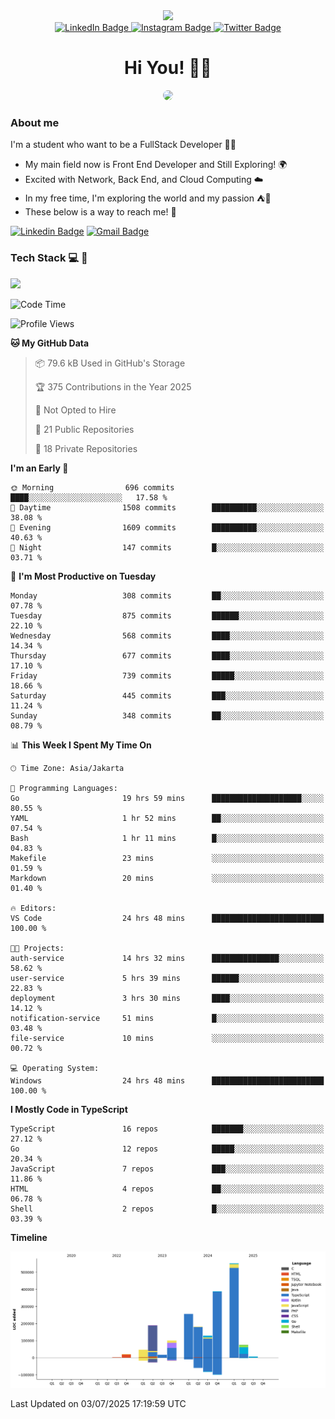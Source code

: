 <div>
  <div id="header" align="center">
      <img src="https://media.giphy.com/media/nFLW7PNGgN3lI68rdv/giphy.gif" width="100"/>
      <div id="badges" style="margin-bottom:20px">
        <a href="https://www.linkedin.com/in/daffaputranarendra/">
          <img src="https://img.shields.io/badge/LinkedIn-blue?style=for-the-badge&logo=linkedin&logoColor=white" alt="LinkedIn Badge"/>
        </a>
        <a href="https://www.instagram.com/daffadon_/">
          <img src="https://img.shields.io/badge/Instagram-E4405F?style=for-the-badge&logo=instagram&logoColor=white" alt="Instagram Badge"/>
        </a>
        <a href="https://twitter.com/daffadon_">
          <img src="https://img.shields.io/badge/Twitter-blue?style=for-the-badge&logo=twitter&logoColor=white" alt="Twitter Badge"/>
        </a>
      </div>
    <h1>Hi You! 🙌🙌</h1>
    <img src="https://media.giphy.com/media/rJsMvyk7AHHiW9qKLM/giphy.gif" height=200 style="border-radius:10px" />
  </div>
</div>

### About me

I'm a student who want to be a FullStack Developer 🧑‍💻

- My main field now is Front End Developer and Still Exploring! 🌍
- Excited with Network, Back End, and Cloud Computing ☁️
- In my free time, I'm exploring the world and my passion ⛺🍵
- These below is a way to reach me! 🏃

[![Linkedin Badge](https://skillicons.dev/icons?i=linkedin)](https://www.linkedin.com/in/daffaputranarendra/)
[![Gmail Badge](https://skillicons.dev/icons?i=gmail)](https://mail.google.com/mail/?view=cm&fs=1&to=daffaputranarendra9@gmail.com)

### Tech Stack 💻 📘

<img src="https://skillicons.dev/icons?i=java,html,css,javascript,typescript,golang,react,next,express,vite,tailwind,mui,prisma,mongodb,mysql,firebase,jest,git,jenkins,docker,kubernetes,github,postman,prometheus,grafana,gcp,vscode,arch,&perline=9"/>

<!--START_SECTION:waka-->
![Code Time](http://img.shields.io/badge/Code%20Time-108%20hrs%2014%20mins-blue)

![Profile Views](http://img.shields.io/badge/Profile%20Views-1-blue)

**🐱 My GitHub Data** 

> 📦 79.6 kB Used in GitHub's Storage 
 > 
> 🏆 375 Contributions in the Year 2025
 > 
> 🚫 Not Opted to Hire
 > 
> 📜 21 Public Repositories 
 > 
> 🔑 18 Private Repositories 
 > 
**I'm an Early 🐤** 

```text
🌞 Morning                696 commits         ████░░░░░░░░░░░░░░░░░░░░░   17.58 % 
🌆 Daytime                1508 commits        ██████████░░░░░░░░░░░░░░░   38.08 % 
🌃 Evening                1609 commits        ██████████░░░░░░░░░░░░░░░   40.63 % 
🌙 Night                  147 commits         █░░░░░░░░░░░░░░░░░░░░░░░░   03.71 % 
```
📅 **I'm Most Productive on Tuesday** 

```text
Monday                   308 commits         ██░░░░░░░░░░░░░░░░░░░░░░░   07.78 % 
Tuesday                  875 commits         ██████░░░░░░░░░░░░░░░░░░░   22.10 % 
Wednesday                568 commits         ████░░░░░░░░░░░░░░░░░░░░░   14.34 % 
Thursday                 677 commits         ████░░░░░░░░░░░░░░░░░░░░░   17.10 % 
Friday                   739 commits         █████░░░░░░░░░░░░░░░░░░░░   18.66 % 
Saturday                 445 commits         ███░░░░░░░░░░░░░░░░░░░░░░   11.24 % 
Sunday                   348 commits         ██░░░░░░░░░░░░░░░░░░░░░░░   08.79 % 
```


📊 **This Week I Spent My Time On** 

```text
🕑︎ Time Zone: Asia/Jakarta

💬 Programming Languages: 
Go                       19 hrs 59 mins      ████████████████████░░░░░   80.55 % 
YAML                     1 hr 52 mins        ██░░░░░░░░░░░░░░░░░░░░░░░   07.54 % 
Bash                     1 hr 11 mins        █░░░░░░░░░░░░░░░░░░░░░░░░   04.83 % 
Makefile                 23 mins             ░░░░░░░░░░░░░░░░░░░░░░░░░   01.59 % 
Markdown                 20 mins             ░░░░░░░░░░░░░░░░░░░░░░░░░   01.40 % 

🔥 Editors: 
VS Code                  24 hrs 48 mins      █████████████████████████   100.00 % 

🐱‍💻 Projects: 
auth-service             14 hrs 32 mins      ███████████████░░░░░░░░░░   58.62 % 
user-service             5 hrs 39 mins       ██████░░░░░░░░░░░░░░░░░░░   22.83 % 
deployment               3 hrs 30 mins       ████░░░░░░░░░░░░░░░░░░░░░   14.12 % 
notification-service     51 mins             █░░░░░░░░░░░░░░░░░░░░░░░░   03.48 % 
file-service             10 mins             ░░░░░░░░░░░░░░░░░░░░░░░░░   00.72 % 

💻 Operating System: 
Windows                  24 hrs 48 mins      █████████████████████████   100.00 % 
```

**I Mostly Code in TypeScript** 

```text
TypeScript               16 repos            ███████░░░░░░░░░░░░░░░░░░   27.12 % 
Go                       12 repos            █████░░░░░░░░░░░░░░░░░░░░   20.34 % 
JavaScript               7 repos             ███░░░░░░░░░░░░░░░░░░░░░░   11.86 % 
HTML                     4 repos             ██░░░░░░░░░░░░░░░░░░░░░░░   06.78 % 
Shell                    2 repos             █░░░░░░░░░░░░░░░░░░░░░░░░   03.39 % 
```



**Timeline**

![Lines of Code chart](https://raw.githubusercontent.com/Daffadon/Daffadon/main/assets/bar_graph.png)


 Last Updated on 03/07/2025 17:19:59 UTC
<!--END_SECTION:waka-->
